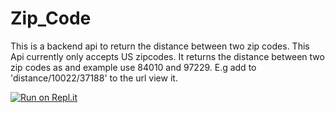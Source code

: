 # Zip_Code

This is a backend api to return the distance between two zip codes. This Api currently only accepts US zipcodes. It returns the distance between two zip codes as and example use 84010 and 97229. E.g add to 'distance/10022/37188' to the url view it.

[![Run on Repl.it](https://repl.it/badge/github/WayneJr/zip_codes)](https://repl.it/github/WayneJr/zip_codes)